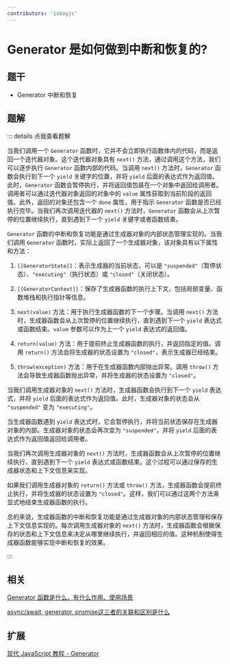 ```yaml
---
contributors: 'isboyjc'
---
```


# Generator 是如何做到中断和恢复的?


## 题干

- Generator 中断和恢复



## 题解

::: details 点我查看题解

当我们调用一个 `Generator` 函数时，它并不会立即执行函数体内的代码，而是返回一个迭代器对象。这个迭代器对象具有 `next()` 方法，通过调用这个方法，我们可以逐步执行 `Generator` 函数内部的代码。当调用 `next()` 方法时，`Generator` 函数会执行到下一个 `yield` 关键字的位置，并将 `yield` 后面的表达式作为返回值。此时，`Generator` 函数会暂停执行，并将返回值包装在一个对象中返回给调用者。调用者可以通过迭代器对象返回的对象中的 `value` 属性获取到当前阶段的返回值。此外，返回的对象还包含一个 `done` 属性，用于指示 `Generator` 函数是否已经执行完毕。当我们再次调用迭代器的 `next()` 方法时，`Generator` 函数会从上次暂停的位置继续执行，直到遇到下一个 `yield` 关键字或者函数结束。

`Generator` 函数的中断和恢复功能是通过生成器对象的内部状态管理实现的。当我们调用 `Generator` 函数时，实际上返回了一个生成器对象，该对象具有以下属性和方法：

1. `[[GeneratorState]]`：表示生成器的当前状态，可以是 `"suspended"`（暂停状态）、`"executing"`（执行状态）或 `"closed"`（关闭状态）。

2. `[[GeneratorContext]]`：保存了生成器函数的执行上下文，包括局部变量、函数堆栈和执行指针等信息。

3. `next(value)` 方法：用于执行生成器函数的下一个步骤。当调用 `next()` 方法时，生成器函数会从上次暂停的位置继续执行，直到遇到下一个 `yield` 表达式或函数结束。`value` 参数可以作为上一个 `yield` 表达式的返回值。

4. `return(value)` 方法：用于提前终止生成器函数的执行，并返回指定的值。调用 `return()` 方法会将生成器的状态设置为 `"closed"`，表示生成器已经结束。

5. `throw(exception)` 方法：用于在生成器函数内部抛出异常。调用 `throw()` 方法会导致生成器函数抛出异常，并将生成器的状态设置为 `"closed"`。

当我们调用生成器对象的 `next()` 方法时，生成器函数会执行到下一个 `yield` 表达式，并将 `yield` 后面的表达式作为返回值。此时，生成器对象的状态会从 `"suspended"` 变为 `"executing"`。

当生成器函数遇到 `yield` 表达式时，它会暂停执行，并将当前状态保存在生成器对象的内部。生成器对象的状态会再次变为 `"suspended"`，并将 `yield` 后面的表达式作为返回值返回给调用者。

当我们再次调用生成器对象的 `next()` 方法时，生成器函数会从上次暂停的位置继续执行，直到遇到下一个 `yield` 表达式或函数结束。这个过程可以通过保存的生成器状态和上下文信息来实现。

如果我们调用生成器对象的 `return()` 方法或 `throw()` 方法，生成器函数会提前终止执行，并将生成器的状态设置为 `"closed"`。这样，我们可以通过这两个方法来显式地结束生成器函数的执行。

总的来说，生成器函数的中断和恢复功能是通过生成器对象的内部状态管理和保存上下文信息实现的。每次调用生成器对象的 `next()` 方法时，生成器函数会根据保存的状态和上下文信息来决定从哪里继续执行，并返回相应的值。这种机制使得生成器函数能够实现中断和恢复的效果。

:::


## 相关

[Generator 函数是什么、有什么作用、使用场景](./070080_generator.md)

[async/await, generator, promise这三者的关联和区别是什么](./070100_promise_asyncawait_generator.md)

## 扩展

[现代 JavaScript 教程 - Generator](https://zh.javascript.info/generators)